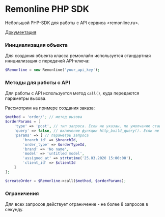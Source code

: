 # Remonline PHP SDK

Небольшой PHP-SDK для работы с API сервиса <remonline.ru>.

[Документация](https://remonline.ru/docs/api)

### Инициализация объекта

Для создания объекта класса ремонлайн используется стандартная инициализация с передачей API-ключа:

```php
$Remonline = new Remonline('your_api_key');
```

### Методы для работы с API

Для работы с API используется метод `call()`, куда передаются параметры вызова.

Рассмотрим на примере создания заказа:

```php
$method = 'order/'; // метод вызова
$orderParams = [
    'type' => 'post', // тип запроса. Если не указан, по умолчанию ставится get
    'query' => false, // включение функции http_build_query(). Если не указан, по умолчанию ставится true
    'params' => [ // параметры запроса
        'branch_id' => $branchId,
        'order_type' => $orderTypeId,
        'brand' => 'No name',
        'model' => 'untitled model',
        'assigned_at' => strtotime('25.03.2020 15:00:00'),
        'client_id' => $clientId
    ]
];

$createOrder = $Remonline->call($method, $orderParams);
```

### Ограничения

Для всех запросов действует ограничение - не более 8 запросов в секунду.